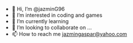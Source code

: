 - 👋 Hi, I’m @jazminG96
- 👀 I’m interested in coding and games
- 🌱 I’m currently learning
- 💞️ I’m looking to collaborate on ...
- 📫 How to reach me jazmingaspar@yahoo.com

<!---
jazminG96/jazminG96 is a ✨ special ✨ repository because its `README.md` (this file) appears on your GitHub profile.
You can click the Preview link to take a look at your changes.
--->
